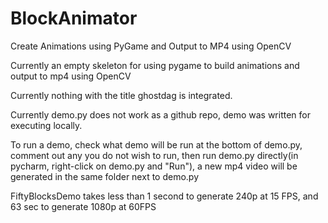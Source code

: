 # BlockAnimator
Create Animations using PyGame and Output to MP4 using OpenCV

Currently an empty skeleton for using pygame to build animations and output to mp4 using OpenCV


Currently nothing with the title ghostdag is integrated.


Currently demo.py does not work as a github repo, demo was written for executing locally.


To run a demo, check what demo will be run at the bottom of demo.py, comment out any you do not wish to run, then run demo.py directly(in pycharm, right-click on demo.py and "Run"), a new mp4 video will be generated in the same folder next to demo.py


FiftyBlocksDemo takes less than 1 second to generate 240p at 15 FPS, and 63 sec to generate 1080p at 60FPS
